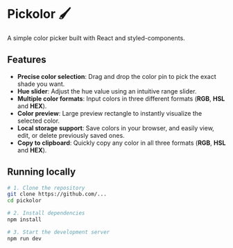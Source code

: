 # Pickolor 🖌️

A simple color picker built with React and styled-components.

## Features

* **Precise color selection**: Drag and drop the color pin to pick the exact shade you want.
* **Hue slider**: Adjust the hue value using an intuitive range slider.
* **Multiple color formats**: Input colors in three different formats (**RGB**, **HSL** and **HEX**).
* **Color preview**: Large preview rectangle to instantly visualize the selected color.
* **Local storage support**: Save colors in your browser, and easily view, edit, or delete previously saved ones.
* **Copy to clipboard**: Quickly copy any color in all three formats (**RGB**, **HSL** and **HEX**).

## Running locally

```bash
# 1. Clone the repository
git clone https://github.com/...
cd pickolor

# 2. Install dependencies
npm install

# 3. Start the development server
npm run dev
```
